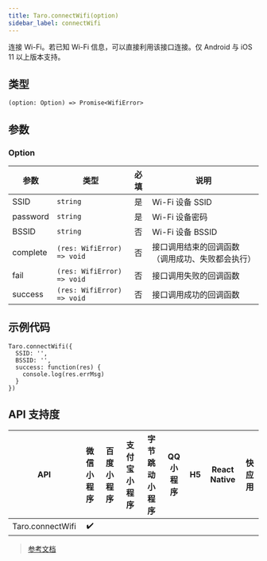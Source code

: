 ```yaml
---
title: Taro.connectWifi(option)
sidebar_label: connectWifi
---
```


连接 Wi-Fi。若已知 Wi-Fi 信息，可以直接利用该接口连接。仅 Android 与 iOS 11 以上版本支持。

## 类型

```tsx
(option: Option) => Promise<WifiError>
```

## 参数

### Option

| 参数 | 类型 | 必填 | 说明 |
| --- | --- | :---: | --- |
| SSID | `string` | 是 | Wi-Fi 设备 SSID |
| password | `string` | 是 | Wi-Fi 设备密码 |
| BSSID | `string` | 否 | Wi-Fi 设备 BSSID |
| complete | `(res: WifiError) => void` | 否 | 接口调用结束的回调函数（调用成功、失败都会执行） |
| fail | `(res: WifiError) => void` | 否 | 接口调用失败的回调函数 |
| success | `(res: WifiError) => void` | 否 | 接口调用成功的回调函数 |

## 示例代码

```tsx
Taro.connectWifi({
  SSID: '',
  BSSID: '',
  success: function(res) {
    console.log(res.errMsg)
  }
})
```

## API 支持度

| API | 微信小程序 | 百度小程序 | 支付宝小程序 | 字节跳动小程序 | QQ 小程序 | H5 | React Native | 快应用 |
| :---: | :---: | :---: | :---: | :---: | :---: | :---: | :---: | :---: |
| Taro.connectWifi | ✔️ |  |  |  |  |  |  |  |

> [参考文档](https://developers.weixin.qq.com/miniprogram/dev/api/device/wifi/wx.connectWifi.html)
